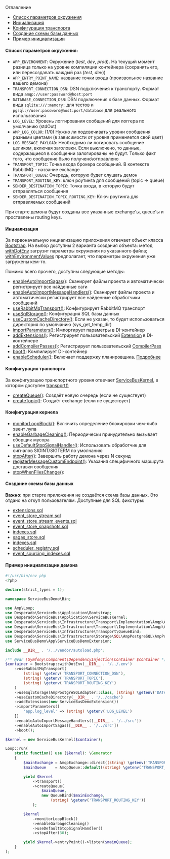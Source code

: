 Оглавление
* [Список параметров окружения](https://github.com/php-service-bus/service-bus/blob/master/doc/ru_initialization.md#%D0%A1%D0%BF%D0%B8%D1%81%D0%BE%D0%BA-%D0%BF%D0%B0%D1%80%D0%B0%D0%BC%D0%B5%D1%82%D1%80%D0%BE%D0%B2-%D0%BE%D0%BA%D1%80%D1%83%D0%B6%D0%B5%D0%BD%D0%B8%D1%8F)
* [Инциализация](https://github.com/php-service-bus/service-bus/blob/master/doc/ru_initialization.md#%D0%98%D0%BD%D1%86%D0%B8%D0%B0%D0%BB%D0%B8%D0%B7%D0%B0%D1%86%D0%B8%D1%8F)
* [Конфигурация транспорта](https://github.com/php-service-bus/service-bus/blob/master/doc/ru_initialization.md#%D0%9A%D0%BE%D0%BD%D1%84%D0%B8%D0%B3%D1%83%D1%80%D0%B0%D1%86%D0%B8%D1%8F-%D1%82%D1%80%D0%B0%D0%BD%D1%81%D0%BF%D0%BE%D1%80%D1%82%D0%B0)
* [Создание схемы базы данных](https://github.com/php-service-bus/service-bus/blob/master/doc/ru_initialization.md#%D0%A1%D0%BE%D0%B7%D0%B4%D0%B0%D0%BD%D0%B8%D0%B5-%D1%81%D1%85%D0%B5%D0%BC%D1%8B-%D0%B1%D0%B0%D0%B7%D1%8B-%D0%B4%D0%B0%D0%BD%D0%BD%D1%8B%D1%85)
* [Пример инициализации](https://github.com/php-service-bus/service-bus/blob/master/doc/ru_initialization.md#%D0%9F%D1%80%D0%B8%D0%BC%D0%B5%D1%80-%D0%B8%D0%BD%D0%B8%D1%86%D0%B8%D0%B0%D0%BB%D0%B8%D0%B7%D0%B0%D1%86%D0%B8%D0%B8-%D0%B4%D0%B5%D0%BC%D0%BE%D0%BD%D0%B0)

#### Список параметров окружения:
- ```APP_ENVIRONMENT```: Окружение (*test*, *dev*, *prod*). На текущий момент разница только на уровне компиляции контейнера (сохранять его, или пересоздавать каждый раз (*test*, *dev*))
- ```APP_ENTRY_POINT_NAME```: название точки входа (произвольное название вашего демона)
- ```TRANSPORT_CONNECTION_DSN```: DSN подключения к транспорту. Формат вида ```amqp://user:password@host:port```
- ```DATABASE_CONNECTION_DSN```: DSN подключения к базе данных. Формат вида ```sqlite:///:memory:``` для тестов и ```pgsql://user:password@host:port/database``` для реального использования
- ```LOG_LEVEL```: Уровень логгирования сообщений для логгера по умолчанию (stdOut)
- ```AMP_LOG_COLOR```: (1/0) Нужно ли подсвечивать уровни сообщения разными цветами (в зависимости от уровня применяется свой цвет)
- ```LOG_MESSAGE_PAYLOAD```: Необходимо ли логировать сообщение целиком, включая заголовки. Если выключено, то данные, содержащиеся в сообщении залогированы не будут. Только факт того, что сообщение было получено\отправлено
- ```TRANSPORT_TOPIC```: Точка входа брокера сообщений. В контексте RabbitMQ - название exchange
- ```TRANSPORT_QUEUE```: Очередь, которую будет слушать демон
- ```TRANSPORT_ROUTING_KEY```: ключ роутинга для сообщений (topic -> queue)
- ```SENDER_DESTINATION_TOPIC```: Точка входа, в которую будут отправляться сообщения
- ```SENDER_DESTINATION_TOPIC_ROUTING_KEY```: Ключ роутинга для отправляемых сообщений

При старте демона будут созданы все указанные exchange'ы, queue'ы и проставлены routing keys.

#### Инциализация
За первоначальную инциализацию приложения отвечает объект класса [Bootstrap](https://github.com/php-service-bus/service-bus/blob/master/src/Application/Bootstrap.php). На выбор доступны 2 варианта создания объекта: метод [withDotEnv](https://github.com/php-service-bus/service-bus/blob/master/src/Application/Bootstrap.php#L49) загрузит параметры окружения из указанного файла; [withEnvironmentValues](https://github.com/php-service-bus/service-bus/blob/master/src/Application/Bootstrap.php#L99) предполагает, что параметры окружения уже загружены кем-то.

Помимо всего прочего, доступны следующие методы:
- [enableAutoImportSagas()](https://github.com/php-service-bus/service-bus/blob/master/src/Application/Bootstrap.php#L81): Сканирует файлы проекта и автоматически регистрирует все найденные саги
- [enableAutoImportMessageHandlers()](https://github.com/php-service-bus/service-bus/blob/master/src/Application/Bootstrap.php#L119): Сканирует файлы проекта и автоматически регистрирует все найденные обработчики сообщений
- [useRabbitMqTransport()](https://github.com/php-service-bus/service-bus/blob/master/src/Application/Bootstrap.php#L151): Конфигурирует RabbitMQ транспорт
- [useSqlStorage()](https://github.com/php-service-bus/service-bus/blob/master/src/Application/Bootstrap.php#L179): Конфигурация SQL базы данных
- [useCustomCacheDirectory()](https://github.com/php-service-bus/service-bus/blob/master/src/Application/Bootstrap.php#L197): Если не указан, то будет использоваться директория по умолчанию (sys_get_temp_dir)
- [importParameters()](https://github.com/php-service-bus/service-bus/blob/master/src/Application/Bootstrap.php#L211): Импортирует параметры в DI-контейнер
- [addExtensions()](https://github.com/php-service-bus/service-bus/blob/master/src/Application/Bootstrap.php#L223): Регистрирует пользовательский [Extension](https://symfony.com/doc/current/bundles/extension.html) в DI-контейнере
- [addCompilerPasses()](https://github.com/php-service-bus/service-bus/blob/master/src/Application/Bootstrap.php#L237): Регистрирует пользовательский [CompilerPass](https://symfony.com/doc/current/service_container/compiler_passes.html)
- [boot()](https://github.com/php-service-bus/service-bus/blob/master/src/Application/Bootstrap.php#L135): Компилирует DI-контейнер
- [enableScheduler()](https://github.com/php-service-bus/service-bus/blob/master/src/Application/Bootstrap.php#L101): Включает поддержку планировщика. [Подробнее](https://github.com/php-service-bus/service-bus/blob/master/doc/ru_scheduler.md)

#### Конфигурация транспорта
За конфигурацию транспортного уровня отвечает [ServiceBusKernel](https://github.com/php-service-bus/service-bus/blob/master/src/Application/ServiceBusKernel.php), в котором доступен [transport()](https://github.com/php-service-bus/service-bus/blob/master/src/Application/ServiceBusKernel.php#L230)
- [createQueue()](https://github.com/php-service-bus/service-bus/blob/master/src/Infrastructure/Transport/Transport.php#L54): Создаёт новую очередь (если не существует)
- [createTopic()](https://github.com/php-service-bus/service-bus/blob/master/src/Infrastructure/Transport/Transport.php#L39): Создаёт exchange (если не существует)

#### Конфигурация кернела
- [monitorLoopBlock()](https://github.com/php-service-bus/service-bus/blob/master/src/Application/ServiceBusKernel.php#L80): Включить определение блокировки чем-либо эвент лупа
- [enableGarbageCleaning()](https://github.com/php-service-bus/service-bus/blob/master/src/Application/ServiceBusKernel.php#L95): Периодически принудительно вызывает сборщик мусора
- [useDefaultStopSignalHandler()](https://github.com/php-service-bus/service-bus/blob/master/src/Application/ServiceBusKernel.php#L116):  Использовать обработчик для сигналов SIGINT/SIGTERM по умолчанию
- [stopAfter()](https://github.com/php-service-bus/service-bus/blob/master/src/Application/ServiceBusKernel.php#L150): Завершить работу демона через N секунд
- [registerMessageCustomEndpoint()](https://github.com/php-service-bus/service-bus/blob/master/src/Application/ServiceBusKernel.php#L219): Указания специфичного маршрута доставки сообщения
- [stopWhenFilesChange()](https://github.com/php-service-bus/service-bus/blob/master/src/Application/ServiceBusKernel.php#L179):

#### Создание схемы базы данных
**Важно**: при старте приложения не создаётся схема базы данных. Это отдано на откуп пользователям.
Доступные для SQL фикстуры:
- [extensions.sql](https://github.com/php-service-bus/service-bus/blob/master/src/EventSourcing/EventStreamStore/Sql/schema/extensions.sql)
- [event_store_stream.sql](https://github.com/php-service-bus/service-bus/blob/master/src/EventSourcing/EventStreamStore/Sql/schema/event_store_stream.sql)
- [event_store_stream_events.sql](https://github.com/php-service-bus/service-bus/blob/master/src/EventSourcing/EventStreamStore/Sql/schema/event_store_stream_events.sql)
- [event_store_snapshots.sql](https://github.com/php-service-bus/service-bus/blob/master/src/EventSourcing/EventStreamStore/Sql/schema/event_store_snapshots.sql)
- [indexes.sql](https://github.com/php-service-bus/service-bus/blob/master/src/EventSourcing/EventStreamStore/Sql/schema/indexes.sql)
- [sagas_store.sql](https://github.com/php-service-bus/service-bus/blob/master/src/Sagas/SagaStore/Sql/schema/sagas_store.sql)
- [indexes.sql](https://github.com/php-service-bus/service-bus/blob/master/src/Sagas/SagaStore/Sql/schema/indexes.sql)
- [scheduler_registry.sql](https://github.com/php-service-bus/service-bus/blob/master/src/Scheduler/Store/Sql/schema/scheduler_registry.sql)
- [event_sourcing_indexes.sql](https://github.com/php-service-bus/service-bus/blob/master/src/Index/Storage/Sql/schema/event_sourcing_indexes.sql)

#### Пример инициализации демона

```php
#!/usr/bin/env php
<?php

declare(strict_types = 1);

namespace ServiceBusDemo\Bin;

use Amp\Loop;
use Desperado\ServiceBus\Application\Bootstrap;
use Desperado\ServiceBus\Application\ServiceBusKernel;
use Desperado\ServiceBus\Infrastructure\Transport\Implementation\Amqp\AmqpExchange;
use Desperado\ServiceBus\Infrastructure\Transport\Implementation\Amqp\AmqpQueue;
use Desperado\ServiceBus\Infrastructure\Transport\QueueBind;
use Desperado\ServiceBus\Infrastructure\Storage\SQL\AmpPostgreSQL\AmpPostgreSQLAdapter;
use ServiceBusDemo\App\ServiceBusDemoExtension;

include __DIR__ . '/../vendor/autoload.php';

/** @var \Symfony\Component\DependencyInjection\Container $container */
$container = Bootstrap::withDotEnv(__DIR__ . '/../.env')
    ->useRabbitMqTransport(
        (string) \getenv('TRANSPORT_CONNECTION_DSN'),
        (string) \getenv('TRANSPORT_TOPIC'),
        (string) \getenv('TRANSPORT_ROUTING_KEY')
    )
    ->useSqlStorage(AmpPostgreSQLAdapter::class, (string) \getenv('DATABASE_CONNECTION_DSN'))
    ->useCustomCacheDirectory(__DIR__ . '/../cache')
    ->addExtensions(new ServiceBusDemoExtension())
    ->importParameters([
        'app.log_level' => (string) \getenv('LOG_LEVEL')
    ])
    ->enableAutoImportMessageHandlers([__DIR__ . '/../src'])
    ->enableAutoImportSagas([__DIR__ . '/../src'])
    ->boot();

$kernel = new ServiceBusKernel($container);

Loop::run(
    static function() use ($kernel): \Generator
    {
        $mainExchange = AmqpExchange::direct((string) \getenv('TRANSPORT_TOPIC'), true);
        $mainQueue    = AmqpQueue::default((string) \getenv('TRANSPORT_QUEUE'), true);

        yield $kernel
            ->transport()
            ->createQueue(
                $mainQueue,
                new QueueBind($mainExchange,
                    (string) \getenv('TRANSPORT_ROUTING_KEY'))
            );

        $kernel
            ->monitorLoopBlock()
            ->enableGarbageCleaning()
            ->useDefaultStopSignalHandler()
            ->stopAfter(30);

        yield $kernel->entryPoint()->listen($mainQueue);
    }
);

```
